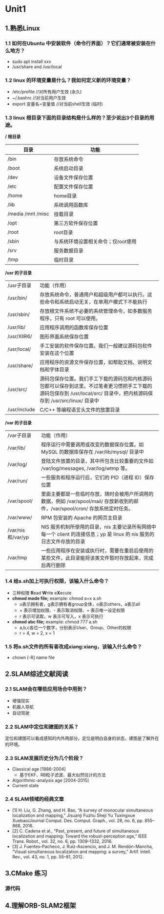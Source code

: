# Unit1

## 1.熟悉Linux

### 1.1 如何在Ubuntu 中安装软件（命令⾏界⾯）？它们通常被安装在什么地⽅？
- sudo apt install xxx
- /usr/share and /usr/local

### 1.2 linux 的环境变量是什么？我如何定义新的环境变量？
- /etc/profile //对所有用户生效 (永久)
- ~/.bashrc //对当前用户生效
- export 变量名=变量值 //对当前shell生效 (临时)

### 1.3 linux 根⽬录下⾯的⽬录结构是什么样的？⾄少说出3个⽬录的⽤途。

**/ 根目录**

| 目录              | 功能                               |
| ----------------- | ---------------------------------- |
| /bin              | 存放系统命令                       |
| /boot             | 系统启动目录                       |
| /dev              | 设备文件保存位置                   |
| /etc              | 配置文件保存位置                   |
| /home             | home目录                           |
| /lib              | 系统调用函数库                     |
| /media /mnt /misc | 挂载目录                           |
| /opt              | 第三方软件保存位置                 |
| /root             | root目录                           |
| /sbin             | 与系统环境设置相关命令；仅root使用 |
| /srv              | 服务数据目录                       |
| /tmp              | 临时目录                           |

**/usr 的子目录**
<table>
   <tr>
      <td>/usr子目录</td>
      <td>功能（作用）</td>
   </tr>
   <tr>
      <td>/usr/bin/</td>
      <td>存放系统命令，普通用户和超级用户都可以执行。这些命令和系统启动无关，在单用户模式下不能执行</td>
   </tr>
   <tr>
      <td>/usr/sbin/ </td>
      <td>存放根文件系统不必要的系统管理命令，如多数服务程序，只有 root 可以使用。</td>
   </tr>
   <tr>
      <td>/usr/lib/</td>
      <td>应用程序调用的函数库保存位置</td>
   </tr>
   <tr>
      <td>/usr/XllR6/</td>
      <td>图形界面系统保存位置</td>
   </tr>
   <tr>
      <td>/usr/local/</td>
      <td>手工安装的软件保存位置。我们一般建议源码包软件安装在这个位置</td>
   </tr>
   <tr>
      <td>/usr/share/</td>
      <td>应用程序的资源文件保存位置，如帮助文档、说明文档和字体目录</td>
   </tr>
   <tr>
      <td>/usr/src/</td>
      <td>源码包保存位置。我们手工下载的源码包和内核源码包都可以保存到这里。不过笔者更习惯把手工下载的源码包保存到 /usr/local/src/ 目录中，把内核源码保存到 /usr/src/linux/ 目录中</td>
   </tr>
   <tr>
      <td>/usr/include</td>
      <td>C/C++ 等编程语言头文件的放置目录</td>
   </tr>
</table>

**/var 的子目录**

<table>
   <tr>
      <td>/var子目录</td>
      <td>功能（作用）</td>
   </tr>
   <tr>
      <td>/var/lib/</td>
      <td>程序运行中需要调用或改变的数据保存位置。如 MySQL 的数据库保存在 /var/lib/mysql/ 目录中</td>
   </tr>
   <tr>
      <td>/var/log/</td>
      <td>登陆文件放置的目录，其中所包含比较重要的文件如 /var/log/messages, /var/log/wtmp 等。</td>
   </tr>
   <tr>
      <td>/var/run/</td>
      <td>一些服务和程序运行后，它们的 PID（进程 ID）保存位置</td>
   </tr>
   <tr>
      <td>/var/spool/</td>
      <td>里面主要都是一些临时存放，随时会被用户所调用的数据，例如 /var/spool/mail/ 存放新收到的邮件，/var/spool/cron/ 存放系统定时任务。</td>
   </tr>
   <tr>
      <td>/var/www/</td>
      <td>RPM 包安装的 Apache 的网页主目录</td>
   </tr>
   <tr>
      <td>/var/nis和/var/yp</td>
      <td>NIS 服务机制所使用的目录，nis 主要记录所有网络中每一个 client 的连接信息；yp 是 linux 的 nis 服务的日志文件存放的目录</td>
   </tr>
   <tr>
      <td>/var/tmp</td>
      <td>一些应用程序在安装或执行时，需要在重启后使用的某些文件，此目录能将该类文件暂时存放起来，完成后再行删除</td>
   </tr>
</table>

### 1.4 给a.sh加上可执行权限，该输入什么命令？
- 三种权限 <b>R</b>ead <b>W</b>rite e<b>X</b>ecute
- **chmod mode file;** example: chmod a+x a.sh
  - u表示拥有者，g表示拥有者group全体，o表示others，a表示all
  - \+ 表示增加权限、- 表示取消权限、= 表示唯一设定权限
  - r 表示可读取，w 表示可写入，x 表示可执行
- **chmod abc file;** example: chmod 777 a.sh
  - a,b,c各位一个数字，分别表示User、Group、Other的权限
  - r = 4, w = 2, x = 1

### 1.5 将a.sh文件的所有者改成xiang:xiang，该输入什么命令？
- chown [-R] name file

## 2.SLAM综述文献阅读

### 2.1 SLAM会在哪些应用场合中用到？
- 增强现实
- 机器人导航
- 自动驾驶

### 2.2 SLAM中定位和建图的关系？
定位和建图可以看成感知的内外两部分，定位是明白自身的状态，建图是了解外在的环境。

### 2.3 SLAM发展历史分为几个阶段？
- Classical age [1986-2004]
  - 基于EKF、RB粒子滤波、最大似然估计的方法
- Algorithmic-analysis age [2004-2015]
- Current state

### 2.4 SLAM领域的经典文章
- [1] H. Liu, G. Zhang, and H. Bao, “A survey of monocular simultaneous localization and mapping,” Jisuanji Fuzhu Sheji Yu Tuxingxue Xuebao/Journal Comput. Des. Comput. Graph., vol. 28, no. 6, pp. 855–868, 2016.
- [2] C. Cadena et al., “Past, present, and future of simultaneous localization and mapping: Toward the robust-perception age,” IEEE Trans. Robot., vol. 32, no. 6, pp. 1309–1332, 2016.
- [3] J. Fuentes-Pacheco, J. Ruiz-Ascencio, and J. M. Rendón-Mancha, “Visual simultaneous localization and mapping: a survey,” Artif. Intell. Rev., vol. 43, no. 1, pp. 55–81, 2012.

## 3.CMake 练习

### 源代码

## 4.理解ORB-SLAM2框架
